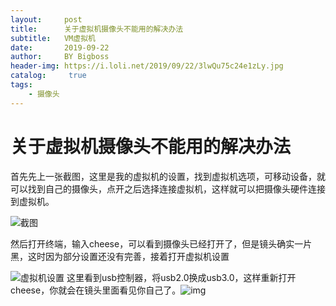 ```yaml
---
layout:     post
title:      关于虚拟机摄像头不能用的解决办法
subtitle:   VM虚拟机
date:       2019-09-22
author:     BY Bigboss
header-img: https://i.loli.net/2019/09/22/3lwQu75c24e1zLy.jpg
catalog: 	 true
tags:
    - 摄像头
---
```

# 关于虚拟机摄像头不能用的解决办法

首先先上一张截图，这里是我的虚拟机的设置，找到虚拟机选项，可移动设备，就可以找到自己的摄像头，点开之后选择连接虚拟机，这样就可以把摄像头硬件连接到虚拟机。

![截图](https://i.loli.net/2019/09/22/JdZE5iH4t6XDlwW.png)

然后打开终端，输入cheese，可以看到摄像头已经打开了，但是镜头确实一片黑，这时因为部分设置还没有完善，接着打开虚拟机设置

![虚拟机设置](https://i.loli.net/2019/09/22/D7JKgE5FfwAVa9W.png)
这里看到usb控制器，将usb2.0换成usb3.0，这样重新打开cheese，你就会在镜头里面看见你自己了。![img](file:///C:\Users\BIGBOS~1\AppData\Local\Temp\SGPicFaceTpBq\2580\0031E447.png)


